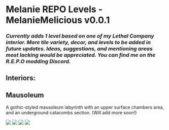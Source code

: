 # Melanie REPO Levels - MelanieMelicious v0.0.1
### <i>Currently adds 1 level based on one of my Lethal Company interior. More tile variety, decor, and levels to be added in future updates. Ideas, suggestions, and mentioning areas most lacking would be appreciated. You can find me on the R.E.P.O modding Discord.</i>

## Interiors:
<h2>Mausoleum</h2>
A gothic-styled mausoleum labyrinth with an upper surface chambers area, and an underground catacombs section. (Will add more soon!)

![](https://i.ibb.co/whGwzgPt/Mausoleum-REPO0.png)
![](https://i.ibb.co/HpCpwdzf/Mausoleum-REPO1.png)
![](https://i.ibb.co/twYp5pQH/Mausoleum-REPO2.png)
![](https://i.ibb.co/TFVnzcM/Mausoleum-REPO3.png)
